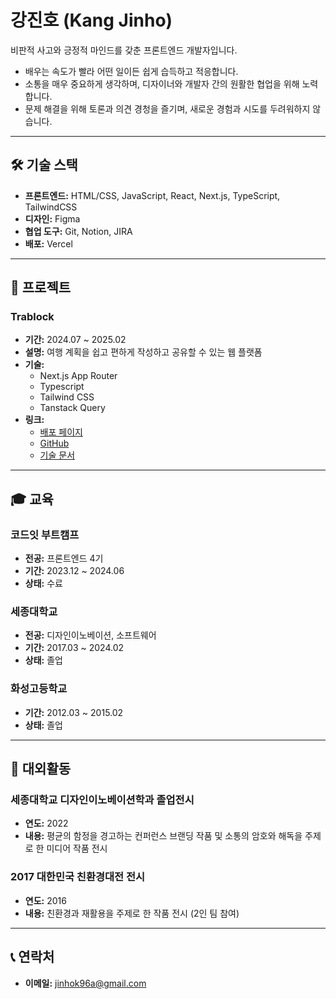 # 강진호 (Kang Jinho)

비판적 사고와 긍정적 마인드를 갖춘 프론트엔드 개발자입니다.  
- 배우는 속도가 빨라 어떤 일이든 쉽게 습득하고 적응합니다.  
- 소통을 매우 중요하게 생각하며, 디자이너와 개발자 간의 원활한 협업을 위해 노력합니다.  
- 문제 해결을 위해 토론과 의견 경청을 즐기며, 새로운 경험과 시도를 두려워하지 않습니다.

---

## 🛠 기술 스택
- **프론트엔드:** HTML/CSS, JavaScript, React, Next.js, TypeScript, TailwindCSS  
- **디자인:** Figma  
- **협업 도구:** Git, Notion, JIRA  
- **배포:** Vercel  

---

## 🚀 프로젝트

### **Trablock**
- **기간:** 2024.07 ~ 2025.02  
- **설명:** 여행 계획을 쉽고 편하게 작성하고 공유할 수 있는 웹 플랫폼  
- **기술:**  
  - Next.js App Router
  - Typescript
  - Tailwind CSS
  - Tanstack Query
- **링크:**  
  - [배포 페이지](https://www.trablock.site/)  
  - [GitHub](https://github.com/jinhok96/Trablock_refactor)  
  - [기술 문서](https://regular-turn-c64.notion.site/Trablock-1636513baf2780bab598c721d77f95d5)  

---

## 🎓 교육

### **코드잇 부트캠프**  
- **전공:** 프론트엔드 4기  
- **기간:** 2023.12 ~ 2024.06  
- **상태:** 수료  

### **세종대학교**  
- **전공:** 디자인이노베이션, 소프트웨어  
- **기간:** 2017.03 ~ 2024.02  
- **상태:** 졸업  

### **화성고등학교**  
- **기간:** 2012.03 ~ 2015.02  
- **상태:** 졸업  

---

## 🌟 대외활동

### **세종대학교 디자인이노베이션학과 졸업전시**  
- **연도:** 2022  
- **내용:** 평균의 함정을 경고하는 컨퍼런스 브랜딩 작품 및 소통의 암호와 해독을 주제로 한 미디어 작품 전시  

### **2017 대한민국 친환경대전 전시**  
- **연도:** 2016  
- **내용:** 친환경과 재활용을 주제로 한 작품 전시 (2인 팀 참여)
  
---
  
## 📞 연락처
- **이메일:** jinhok96a@gmail.com
